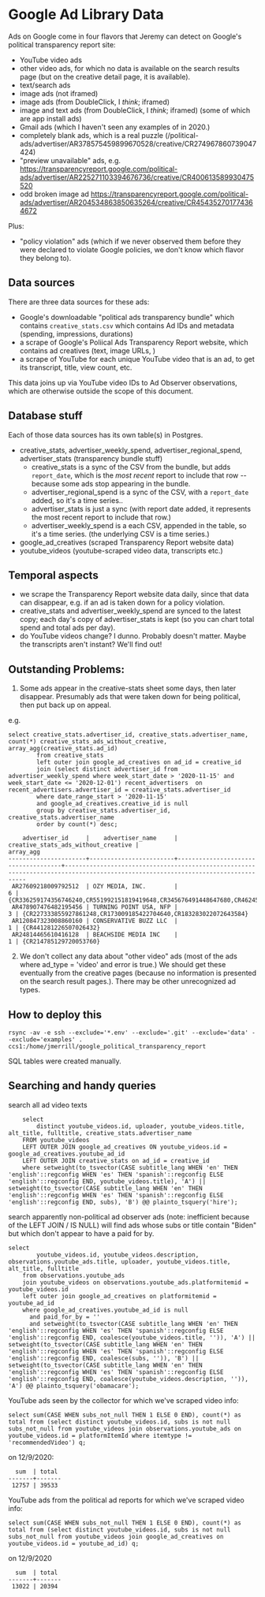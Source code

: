 # Google Ad Library Data

Ads on Google come in four flavors that Jeremy can detect on Google's political transparency report site:

 - YouTube video ads
 - other video ads, for which no data is available on the search results page (but on the creative detail page, it is available).
 - text/search ads 
 - image ads (not iframed)
 - image ads (from DoubleClick, I *think*; iframed)
 - image and text ads  (from DoubleClick, I *think*; iframed) (some of which are app install ads)
 - Gmail ads (which I haven't seen any examples of in 2020.)
 - completely blank ads, which is a real puzzle (/political-ads/advertiser/AR378575459899670528/creative/CR274967860739047424)
 - "preview unavailable" ads, e.g. https://transparencyreport.google.com/political-ads/advertiser/AR225271103394676736/creative/CR400613589930475520
 - odd broken image ad https://transparencyreport.google.com/political-ads/advertiser/AR204534863850635264/creative/CR454352701774364672

Plus:

 - "policy violation" ads (which if we never observed them before they were declared to violate Google policies, we don't know which flavor they belong to).

## Data sources
There are three data sources for these ads:

 - Google's downloadable "political ads transparency bundle" which contains `creative_stats.csv` which contains Ad IDs and metadata (spending, impressions, durations)
 - a scrape of Google's Poliical Ads Transparency Report website, which contains ad creatives (text, image URLs, )
 - a scrape of YouTube for each unique YouTube video that is an ad, to get its transcript, title, view count, etc.

This data joins up via YouTube video IDs to Ad Observer observations, which are otherwise outside the scope of this document.

## Database stuff
Each of those data sources has its own table(s) in Postgres.

- creative_stats, advertiser_weekly_spend, advertiser_regional_spend, advertiser_stats (transparency bundle stuff)
  - creative_stats is a sync of the CSV from the bundle, but adds `report_date`, which is the _most recent_ report to include that row -- because some ads stop appearing in the bundle.
  - advertiser_regional_spend is a sync of the CSV, with a `report_date` added, so it's a time series..
  - advertiser_stats is just a sync (with report date added, it represents the most recent report to include that row.)
  - advertiser_weekly_spend is a each CSV, appended in the table, so it's a time series. (the underlying CSV is a time series.)
- google_ad_creatives (scraped Transparency Report website data)
- youtube_videos (youtube-scraped video data, transcripts etc.)

## Temporal aspects

- we scrape the Transparency Report website data daily, since that data can disappear, e.g. if an ad is taken down for a policy violation.
- creative_stats and advertiser_weekly_spend are synced to the latest copy; each day's copy of advertiser_stats is kept (so you can chart total spend and total ads per day).
- do YouTube videos change? I dunno. Probably doesn't matter. Maybe the transcripts aren't instant? We'll find out!

## Outstanding Problems:

1. Some ads appear in the creative-stats sheet some days, then later disappear. Presumably ads that were taken down for being political, then put back up on appeal.

e.g.

```
select creative_stats.advertiser_id, creative_stats.advertiser_name, count(*) creative_stats_ads_without_creative, array_agg(creative_stats.ad_id)
        from creative_stats 
        left outer join google_ad_creatives on ad_id = creative_id 
        join (select distinct advertiser_id from advertiser_weekly_spend where week_start_date > '2020-11-15' and week_start_date <= '2020-12-01') recent_advertisers  on recent_advertisers.advertiser_id = creative_stats.advertiser_id
        where date_range_start > '2020-11-15'
        and google_ad_creatives.creative_id is null 
        group by creative_stats.advertiser_id, creative_stats.advertiser_name
        order by count(*) desc;
```
```
    advertiser_id     |    advertiser_name     | creative_stats_ads_without_creative |                                                            array_agg                                                            
----------------------+------------------------+-------------------------------------+---------------------------------------------------------------------------------------------------------------------------------
 AR27609218009792512  | OZY MEDIA, INC.        |                                   6 | {CR336259174356746240,CR551992151819419648,CR345676491448647680,CR462453422411481088,CR335886439914930176,CR459770614039707648}
 AR478907476482195456 | TURNING POINT USA, NFP |                                   3 | {CR227333855927861248,CR173009185422704640,CR183283022072643584}
 AR120847323008860160 | CONSERVATIVE BUZZ LLC  |                                   1 | {CR441281226507026432}
 AR24814465610416128  | BEACHSIDE MEDIA INC    |                                   1 | {CR214785129720053760}

```
2. We don't collect any data about "other video" ads (most of the ads where ad_type = 'video' and error is true.) We should get these eventually from the creative pages (because no information is presented on the search result pages.). There may be other unrecognized ad types.

## How to deploy this

`rsync -av -e ssh --exclude='*.env' --exclude='.git' --exclude='data' --exclude='examples' . ccs1:/home/jmerrill/google_political_transparency_report`

SQL tables were created manually.

## Searching and handy queries

search all ad video texts

```
    select 
        distinct youtube_videos.id, uploader, youtube_videos.title, alt_title, fulltitle, creative_stats.advertiser_name 
    FROM youtube_videos
    LEFT OUTER JOIN google_ad_creatives ON youtube_videos.id = google_ad_creatives.youtube_ad_id 
    LEFT OUTER JOIN creative_stats on ad_id = creative_id
    where setweight(to_tsvector(CASE subtitle_lang WHEN 'en' THEN 'english'::regconfig WHEN 'es' THEN 'spanish'::regconfig ELSE 'english'::regconfig END, youtube_videos.title), 'A') || setweight(to_tsvector(CASE subtitle_lang WHEN 'en' THEN 'english'::regconfig WHEN 'es' THEN 'spanish'::regconfig ELSE 'english'::regconfig END, subs), 'B') @@ plainto_tsquery('hire');
```

search apparently non-political ad observer ads (note: inefficient because of the LEFT JOIN / IS NULL)
will find ads whose subs or title contain "Biden" but which don't appear to have a paid for by.

```
select 
        youtube_videos.id, youtube_videos.description, observations.youtube_ads.title, uploader, youtube_videos.title, alt_title, fulltitle 
    from observations.youtube_ads 
    join youtube_videos on observations.youtube_ads.platformitemid = youtube_videos.id 
    left outer join google_ad_creatives on platformitemid = youtube_ad_id 
    where google_ad_creatives.youtube_ad_id is null 
      and paid_for_by = ''     
      and setweight(to_tsvector(CASE subtitle_lang WHEN 'en' THEN 'english'::regconfig WHEN 'es' THEN 'spanish'::regconfig ELSE 'english'::regconfig END, coalesce(youtube_videos.title, '')), 'A') || setweight(to_tsvector(CASE subtitle_lang WHEN 'en' THEN 'english'::regconfig WHEN 'es' THEN 'spanish'::regconfig ELSE 'english'::regconfig END, coalesce(subs, '')), 'B') || setweight(to_tsvector(CASE subtitle_lang WHEN 'en' THEN 'english'::regconfig WHEN 'es' THEN 'spanish'::regconfig ELSE 'english'::regconfig END, coalesce(youtube_videos.description, '')), 'A') @@ plainto_tsquery('obamacare');
```

YouTube ads seen by the collector for which we've scraped video info:

```select sum(CASE WHEN subs_not_null THEN 1 ELSE 0 END), count(*) as total from (select distinct youtube_videos.id, subs is not null subs_not_null from youtube_videos join observations.youtube_ads on  youtube_videos.id = platformItemId where itemtype != 'recommendedVideo') q;```

on 12/9/2020:
```
  sum  | total 
-------+-------
 12757 | 39533
 ```

YouTube ads from the political ad reports for which we've scraped video info:

```select sum(CASE WHEN subs_not_null THEN 1 ELSE 0 END), count(*) as total from (select distinct youtube_videos.id, subs is not null subs_not_null from youtube_videos join google_ad_creatives on youtube_videos.id = youtube_ad_id) q;```

on 12/9/2020
```
  sum  | total 
-------+-------
 13022 | 20394
```